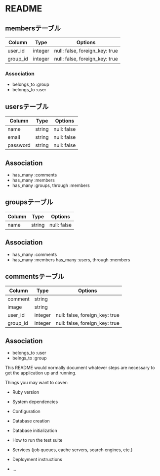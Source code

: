 # README

## membersテーブル

|Column|Type|Options|
|------|----|-------|
|user_id|integer|null: false, foreign_key: true|
|group_id|integer|null: false, foreign_key: true|

### Association
- belongs_to :group
- belongs_to :user

## usersテーブル

|Column|Type|Options|
|------|----|-------|
|name|string|null: false|
|email|string|null: false|
|password|string|null: false|

## Association
- has_many :comments
- has_many :members
- has_many :groups, through :members

## groupsテーブル

|Column|Type|Options|
|------|----|-------|
|name|string|null: false|

## Association
- has_many :comments
- has_many :members
  has_many :users, through :members

## commentsテーブル

|Column|Type|Options|
|------|----|-------|
|comment|string|
|image|string|
|user_id|integer|null: false, foreign_key: true|
|group_id|integer|null: false, foreign_key: true|


## Association
- belongs_to :user
- belngs_to :group

This README would normally document whatever steps are necessary to get the
application up and running.

Things you may want to cover:

* Ruby version

* System dependencies

* Configuration

* Database creation

* Database initialization

* How to run the test suite

* Services (job queues, cache servers, search engines, etc.)

* Deployment instructions

* ...
